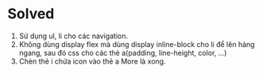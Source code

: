 # Solved
1. Sử dụng ul, li cho các navigation.
2. Không dùng display flex mà dùng display inline-block cho li để lên hàng ngang, sau đó css cho các thẻ a(padding, line-height, color, ...)
3. Chèn thẻ i chứa icon vào thẻ a More là xong.